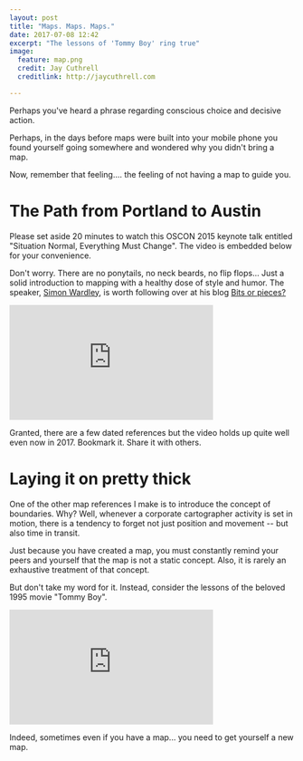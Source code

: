 ```yaml
---
layout: post
title: "Maps. Maps. Maps."
date: 2017-07-08 12:42
excerpt: "The lessons of 'Tommy Boy' ring true"
image:
  feature: map.png
  credit: Jay Cuthrell
  creditlink: http://jaycuthrell.com

---
```


Perhaps you've heard a phrase regarding conscious choice and decisive
action. 

Perhaps, in the days before maps were built into your mobile phone you found
yourself going somewhere and wondered why you didn't bring a map.

Now, remember that feeling.... the feeling of not having a map to guide you. 

The Path from Portland to Austin
================================

Please set aside 20 minutes to watch this OSCON 2015 keynote talk entitled
"Situation Normal, Everything Must Change". The video is embedded below for your
convenience. 

Don't worry. There are no ponytails, no neck beards, no flip flops... Just a
solid introduction to mapping with a healthy dose of style and humor. The
speaker, [Simon Wardley](https://www.linkedin.com/in/simonwardley), is worth following over at his blog [Bits or
pieces?](http://blog.gardeviance.org/2017/06/to-infinity-and-beyond.html)

<iframe width="360" height="203" src="https://www.youtube.com/embed/Ty6pOVEc3bA"
frameborder="0" allowfullscreen></iframe>

Granted, there are a few dated references but the video holds up quite well even
now in 2017. Bookmark it. Share it with others. 

Laying it on pretty thick
=========================

One of the other map references I make is to introduce the concept of
boundaries. Why? Well, whenever a corporate cartographer activity is set in
motion, there is a tendency to forget not just position and movement -- but also
time in transit.

Just because you have created a map, you must constantly remind your peers and
yourself that the map is not a static concept. Also, it is rarely an exhaustive
treatment of that concept.

But don't take my word for it. Instead, consider the lessons of the beloved 1995
movie "Tommy Boy".

<iframe width="360" height="203" src="https://www.youtube.com/embed/TgvyparsP0c"
frameborder="0" allowfullscreen></iframe>

Indeed, sometimes even if you have a map... you need to get yourself a new map.

